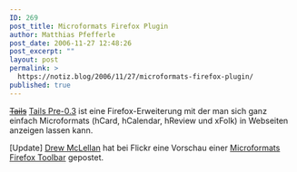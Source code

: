```yaml
---
ID: 269
post_title: Microformats Firefox Plugin
author: Matthias Pfefferle
post_date: 2006-11-27 12:48:26
post_excerpt: ""
layout: post
permalink: >
  https://notiz.blog/2006/11/27/microformats-firefox-plugin/
published: true
---
```

<del datetime="2006-11-27T14:18:42+00:00"><a href="http://blog.codeeg.com/tails-firefox-extension">Tails</a></del> <a href="http://blog.codeeg.com/tails-firefox-extension-03/">Tails Pre-0.3</a> ist eine Firefox-Erweiterung mit der man sich ganz einfach Microformats (hCard, hCalendar, hReview und xFolk) in Webseiten anzeigen lassen kann.

[Update]
<a href="http://allinthehead.com/">Drew McLellan</a> hat bei Flickr eine Vorschau einer <a href="http://flickr.com/photos/drewm/297963658/">Microformats Firefox Toolbar</a> gepostet.